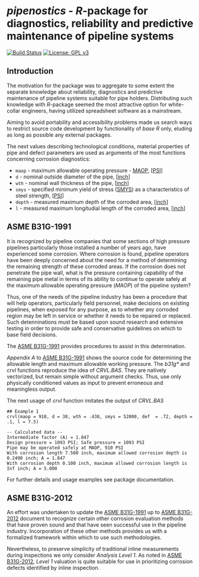 # _pipenostics_ - _R_-package for diagnostics, reliability and predictive maintenance of pipeline systems
[![Build Status](https://travis-ci.com/omega1x/pipenostics.svg?branch=master)](https://travis-ci.com/omega1x/pipenostics)
[![License: GPL v3](https://img.shields.io/badge/License-GPLv3-blue.svg)](https://www.gnu.org/licenses/gpl-3.0)

Introduction
----
The motivation for the package was to aggregate to some extent the separate knowledge about reliability, diagnostics
and predictive maintenance of pipeline systems suitable for pipe holders. Distributing such knowledge with _R_-package
seemed the most attractive option for white-collar engineers, having utilized spreadsheet software as a mainstream.

Aiming to avoid portability and accessibility problems made us search ways to restrict source code development by 
functionality of _base R_ only, eluding as long as possible any external packages. 

The next values describing technological conditions, material properties of pipe and defect parameters are used
as arguments of the most functions concerning corrosion diagnostics:

- `maop` - maximum allowable operating pressure - [MAOP](https://en.wikipedia.org/wiki/Maximum_allowable_operating_pressure),
  [[PSI](https://en.wikipedia.org/wiki/Pounds_per_square_inch)]
- `d` - nominal outside diameter of the pipe, [[inch](https://en.wikipedia.org/wiki/Inch)]
- `wth` - nominal wall thickness of the pipe, [[inch](https://en.wikipedia.org/wiki/Inch)]
- `smys` - specified minimum yield of stress ([SMYS](https://en.wikipedia.org/wiki/Specified_minimum_yield_strength))
   as a characteristics of steel strength, [[PSI](https://en.wikipedia.org/wiki/Pounds_per_square_inch)]
- `depth` - measured maximum depth of the corroded area, [[inch](https://en.wikipedia.org/wiki/Inch)]
- `l` - measured maximum longitudial length of the corroded area, [[inch](https://en.wikipedia.org/wiki/Inch)]


ASME B31G-1991
----
It is recognized by pipeline companies that some sections of high pressure pipelines particularly those installed
a number of years ago, have experienced some corrosion. Where corrosion is found, pipeline operators have been deeply
concerned about the need for a method of determining the remaining strength of these corroded areas. If the corrosion
does not penetrate the pipe wall, what is the pressure containing capability of the remaining pipe metal in terms of its
ability to continue to operate safely at the maximum allowable operating pressure (_MAOP_) of the pipeline system?

Thus, one of the needs of the pipeline industry has been a procedure that will help operators, particularly field personnel,
make decisions on existing pipelines, when exposed for any purpose, as to whether any corroded region may be left in
service or whether it needs to be repaired or replaced. Such detenninations must be based upon sound research and extensive
testing in order to provide safe and conservative guidelines on which to base field decisions.

The [ASME B31G-1991](https://law.resource.org/pub/us/cfr/ibr/002/asme.b31g.1991.pdf) provides procedures to assist
in this determination.

_Appendix A_ to [ASME B31G-1991](https://law.resource.org/pub/us/cfr/ibr/002/asme.b31g.1991.pdf) shows the source code
for determining the allowable length and maximum allowable working pressure. 
The _b31g*_ and _crvl_ functions reproduce the idea of _CRVL.BAS_. They are natively vectorized, but 
remain simple without argument checks. Thus, use only physically
conditioned values as input to prevent erroneous and meaningless output.

The next usage of _crvl_ function imitates the output of _CRVL.BAS_
```
## Example 1
crvl(maop = 910, d = 30, wth = .438, smys = 52000, def  = .72, depth = .1, l = 7.5)

-- Calculated data --
Intermediate factor (A) = 1.847
Design pressure = 1093 PSI; Safe pressure = 1093 PSI
Pipe may be operated safely at MAOP, 910 PSI
With corrosion length 7.500 inch, maximum allowed corrosion depth is 0.2490 inch; A = 1.847
With corrosion depth 0.100 inch, maximum allowed corrosion length is Inf inch; A = 5.000
```
For further details and usage examples see package documentation.


ASME B31G-2012
----
An effort was undertaken to update the [ASME B31G-1991](https://law.resource.org/pub/us/cfr/ibr/002/asme.b31g.1991.pdf) up to
[ASME B31G-2012](https://www.asme.org/codes-standards/find-codes-standards/b31g-manual-determining-remaining-strength-corroded-pipelines)
document to recognize certain other corrosion evaluation methods that have proven sound and that have seen successful
use in the pipeline industry. Incorporation of these other methods provides us with a formalized framework within
which to use such methodologies.

Nevertheless, to preserve simplicity of traditional inline measurements during inspections we only consider _Analysis Level 1_.
As noted in [ASME B31G-2012](https://www.asme.org/codes-standards/find-codes-standards/b31g-manual-determining-remaining-strength-corroded-pipelines), _Level 1_ valuation is quite suitable for use in prioritizing corrosion defects identified by inline inspection.


